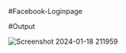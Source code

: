 #Facebook-Loginpage

#Output

![Screenshot 2024-01-18 211959](https://github.com/ut123-ux/Uttamkrprasad/assets/142161108/dd8788ff-ae45-4bf3-b736-16ca769e028e)
